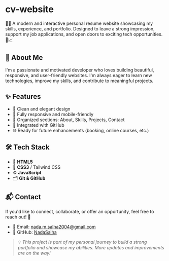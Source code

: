 # cv-website
👩‍💻 A modern and interactive personal resume website showcasing my skills, experience, and portfolio. Designed to leave a strong impression, support my job applications, and open doors to exciting tech opportunities. 💫📈

## 👋 About Me
I'm a passionate and motivated developer who loves building beautiful, responsive, and user-friendly websites. I'm always eager to learn new technologies, improve my skills, and contribute to meaningful projects.

## ✨ Features

- 🎨 Clean and elegant design
- 📱 Fully responsive and mobile-friendly
- 📂 Organized sections: About, Skills, Projects, Contact
- 🔗 Integrated with GitHub
- 🌐 Ready for future enhancements (booking, online courses, etc.)

## 🛠️ Tech Stack

- 🧱 **HTML5**
- 🎨 **CSS3** / Tailwind CSS
- ⚙️ **JavaScript**
- 🗂️ **Git & GitHub**


## 📬 Contact

If you'd like to connect, collaborate, or offer an opportunity, feel free to reach out! 🙌

- 📧 Email: nada.m.salha2004@gmail.com  
- 🐙 GitHub: [NadaSalha](https://github.com/NadaSalha)


> 💡 *This project is part of my personal journey to build a strong portfolio and showcase my abilities. More updates and improvements are on the way!*
